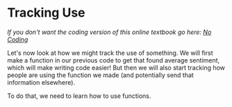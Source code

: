 # Tracking Use
_If you don't want the coding version of this online textbook go here: <a href='../../../nocode/ch09_privacy/04_tracking_use/00_intro.html'>No Coding</a>_


Let's now look at how we might track the use of something. We will first make a function in our previous code to get that found average sentiment, which will make writing code easier! But then we will also start tracking how people are using the function we made (and potentially send that information elsewhere).

To do that, we need to learn how to use functions.

```{tableofcontents}
```

